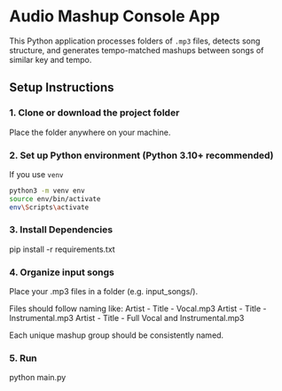 # Audio Mashup Console App

This Python application processes folders of `.mp3` files, detects song structure, and generates tempo-matched mashups between songs of similar key and tempo.

## Setup Instructions

### 1. Clone or download the project folder  
Place the folder anywhere on your machine.

### 2. Set up Python environment (Python 3.10+ recommended)

If you use `venv`
```bash
python3 -m venv env
source env/bin/activate
env\Scripts\activate 
```

### 3. Install Dependencies

pip install -r requirements.txt

### 4. Organize input songs

Place your .mp3 files in a folder (e.g. input_songs/).

Files should follow naming like:
Artist - Title - Vocal.mp3
Artist - Title - Instrumental.mp3
Artist - Title - Full Vocal and Instrumental.mp3

Each unique mashup group should be consistently named.

### 5. Run

python main.py

